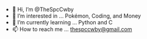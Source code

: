 - 👋 Hi, I’m @TheSpcCwby
- 👀 I’m interested in ... Pokémon, Coding, and Money
- 🌱 I’m currently learning ... Python and C
- 📫 How to reach me ... thespccwby@gmail.com

<!---
TheSpcCwby/TheSpcCwby is a ✨ special ✨ repository because its `README.md` (this file) appears on your GitHub profile.
You can click the Preview link to take a look at your changes.
--->
